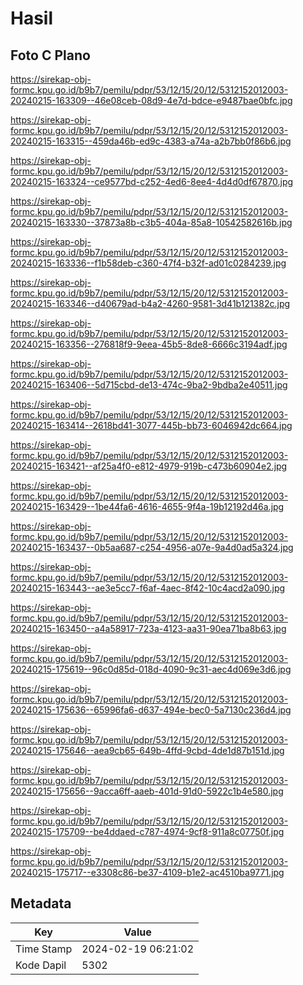# Hasil

## Foto C Plano

https://sirekap-obj-formc.kpu.go.id/b9b7/pemilu/pdpr/53/12/15/20/12/5312152012003-20240215-163309--46e08ceb-08d9-4e7d-bdce-e9487bae0bfc.jpg

https://sirekap-obj-formc.kpu.go.id/b9b7/pemilu/pdpr/53/12/15/20/12/5312152012003-20240215-163315--459da46b-ed9c-4383-a74a-a2b7bb0f86b6.jpg

https://sirekap-obj-formc.kpu.go.id/b9b7/pemilu/pdpr/53/12/15/20/12/5312152012003-20240215-163324--ce9577bd-c252-4ed6-8ee4-4d4d0df67870.jpg

https://sirekap-obj-formc.kpu.go.id/b9b7/pemilu/pdpr/53/12/15/20/12/5312152012003-20240215-163330--37873a8b-c3b5-404a-85a8-10542582616b.jpg

https://sirekap-obj-formc.kpu.go.id/b9b7/pemilu/pdpr/53/12/15/20/12/5312152012003-20240215-163336--f1b58deb-c360-47f4-b32f-ad01c0284239.jpg

https://sirekap-obj-formc.kpu.go.id/b9b7/pemilu/pdpr/53/12/15/20/12/5312152012003-20240215-163346--d40679ad-b4a2-4260-9581-3d41b121382c.jpg

https://sirekap-obj-formc.kpu.go.id/b9b7/pemilu/pdpr/53/12/15/20/12/5312152012003-20240215-163356--276818f9-9eea-45b5-8de8-6666c3194adf.jpg

https://sirekap-obj-formc.kpu.go.id/b9b7/pemilu/pdpr/53/12/15/20/12/5312152012003-20240215-163406--5d715cbd-de13-474c-9ba2-9bdba2e40511.jpg

https://sirekap-obj-formc.kpu.go.id/b9b7/pemilu/pdpr/53/12/15/20/12/5312152012003-20240215-163414--2618bd41-3077-445b-bb73-6046942dc664.jpg

https://sirekap-obj-formc.kpu.go.id/b9b7/pemilu/pdpr/53/12/15/20/12/5312152012003-20240215-163421--af25a4f0-e812-4979-919b-c473b60904e2.jpg

https://sirekap-obj-formc.kpu.go.id/b9b7/pemilu/pdpr/53/12/15/20/12/5312152012003-20240215-163429--1be44fa6-4616-4655-9f4a-19b12192d46a.jpg

https://sirekap-obj-formc.kpu.go.id/b9b7/pemilu/pdpr/53/12/15/20/12/5312152012003-20240215-163437--0b5aa687-c254-4956-a07e-9a4d0ad5a324.jpg

https://sirekap-obj-formc.kpu.go.id/b9b7/pemilu/pdpr/53/12/15/20/12/5312152012003-20240215-163443--ae3e5cc7-f6af-4aec-8f42-10c4acd2a090.jpg

https://sirekap-obj-formc.kpu.go.id/b9b7/pemilu/pdpr/53/12/15/20/12/5312152012003-20240215-163450--a4a58917-723a-4123-aa31-90ea71ba8b63.jpg

https://sirekap-obj-formc.kpu.go.id/b9b7/pemilu/pdpr/53/12/15/20/12/5312152012003-20240215-175619--96c0d85d-018d-4090-9c31-aec4d069e3d6.jpg

https://sirekap-obj-formc.kpu.go.id/b9b7/pemilu/pdpr/53/12/15/20/12/5312152012003-20240215-175636--65996fa6-d637-494e-bec0-5a7130c236d4.jpg

https://sirekap-obj-formc.kpu.go.id/b9b7/pemilu/pdpr/53/12/15/20/12/5312152012003-20240215-175646--aea9cb65-649b-4ffd-9cbd-4de1d87b151d.jpg

https://sirekap-obj-formc.kpu.go.id/b9b7/pemilu/pdpr/53/12/15/20/12/5312152012003-20240215-175656--9acca6ff-aaeb-401d-91d0-5922c1b4e580.jpg

https://sirekap-obj-formc.kpu.go.id/b9b7/pemilu/pdpr/53/12/15/20/12/5312152012003-20240215-175709--be4ddaed-c787-4974-9cf8-911a8c07750f.jpg

https://sirekap-obj-formc.kpu.go.id/b9b7/pemilu/pdpr/53/12/15/20/12/5312152012003-20240215-175717--e3308c86-be37-4109-b1e2-ac4510ba9771.jpg


## Metadata

| Key        | Value               |
| ---------- | ------------------- |
| Time Stamp | 2024-02-19 06:21:02 |
| Kode Dapil | 5302                |




